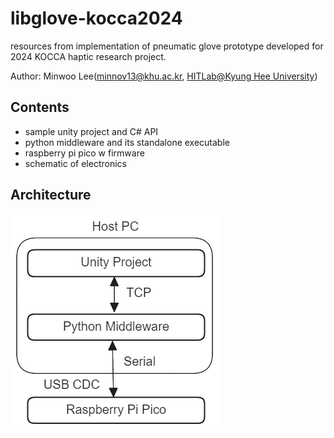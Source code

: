# libglove-kocca2024
resources from implementation of pneumatic glove prototype developed for 2024 KOCCA haptic research project.

Author: Minwoo Lee(minnov13@khu.ac.kr, [HITLab@Kyung Hee University](https://khuhit.netlify.app/))

## Contents
- sample unity project and C# API
- python middleware and its standalone executable
- raspberry pi pico w firmware
- schematic of electronics

## Architecture
![alt text](image.png)